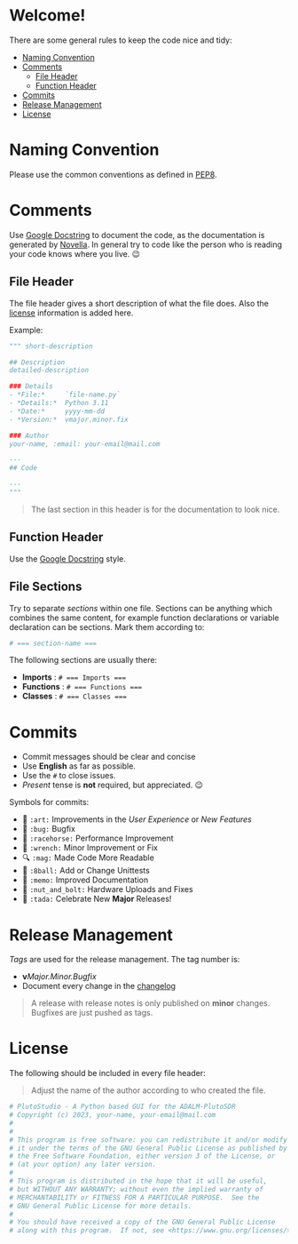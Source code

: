 # Welcome!

There are some general rules to keep the code nice and tidy:
- [Naming Convention](#naming-convention)
- [Comments](#comments)
  - [File Header](#file-header)
  - [Function Header](#function-header)
- [Commits](#commits)
- [Release Management](#release-management)
- [License](#license)

# Naming Convention
Please use the common conventions as defined in [PEP8](https://peps.python.org/pep-0008/).

# Comments
Use [Google Docstring](https://google.github.io/styleguide/pyguide.html#38-comments-and-docstrings) to document the code, as the documentation is generated by [Novella](https://niklasrosenstein.github.io/novella/components/templates_/hugo/).
In general try to code like the person who is reading your code knows where you live. :wink:

## File Header
The file header gives a short description of what the file does. Also the [license](#license) information is added here.

Example:
```python
""" short-description

## Description
detailed-description

### Details
- *File:*     `file-name.py`
- *Details:*  Python 3.11
- *Date:*     yyyy-mm-dd
- *Version:*  vmajor.minor.fix

### Author
your-name, :email: your-email@mail.com

---
## Code

---
"""
 ```
> The last section in this header is for the documentation to look nice.

## Function Header
Use the [Google Docstring](https://google.github.io/styleguide/pyguide.html#383-functions-and-methods) style.

 ## File Sections
 Try to separate *sections* within one file. Sections can be anything which combines the same content, for example function declarations or variable declaration can be sections.
 Mark them according to:
 ```python
# === section-name ===
 ```

 The following sections are usually there:
 - **Imports** : `# === Imports ===`
 - **Functions** : `# === Functions ===`
 - **Classes** : `# === Classes ===`

 
# Commits
- Commit messages should be clear and concise 
- Use **English** as far as possible.
- Use the `#` to close issues. 
- *Present* tense is **not** required, but appreciated. :wink:

Symbols for commits:
- :art: `:art:` Improvements in the *User Experience* or *New Features*
- :bug: `:bug:` Bugfix
- :racehorse: `:racehorse:` Performance Improvement
- :wrench: `:wrench:` Minor Improvement or Fix
- :mag: `:mag:` Made Code More Readable
- :8ball: `:8ball:` Add or Change Unittests
- :memo: `:memo:` Improved Documentation
- :nut_and_bolt: `:nut_and_bolt:` Hardware Uploads and Fixes
- :tada: `:tada:` Celebrate New **Major** Releases!

# Release Management
*Tags* are used for the release management. The tag number is:
- **v***Major.Minor.Bugfix*
- Document every change in the [changelog](CHANGELOG.md)

> A release with release notes is only published on **minor** changes. Bugfixes are just pushed as tags.

# License

The following should be included in every file header:
> Adjust the name of the author according to who created the file.
```python
# PlutoStudio - A Python based GUI for the ADALM-PlutoSDR
# Copyright (c) 2023, your-name, your-email@mail.com
#
#
# This program is free software: you can redistribute it and/or modify
# it under the terms of the GNU General Public License as published by
# the Free Software Foundation, either version 3 of the License, or
# (at your option) any later version.
#
# This program is distributed in the hope that it will be useful,
# but WITHOUT ANY WARRANTY; without even the implied warranty of
# MERCHANTABILITY or FITNESS FOR A PARTICULAR PURPOSE.  See the
# GNU General Public License for more details.
#
# You should have received a copy of the GNU General Public License
# along with this program.  If not, see <https://www.gnu.org/licenses/>.
 ```
